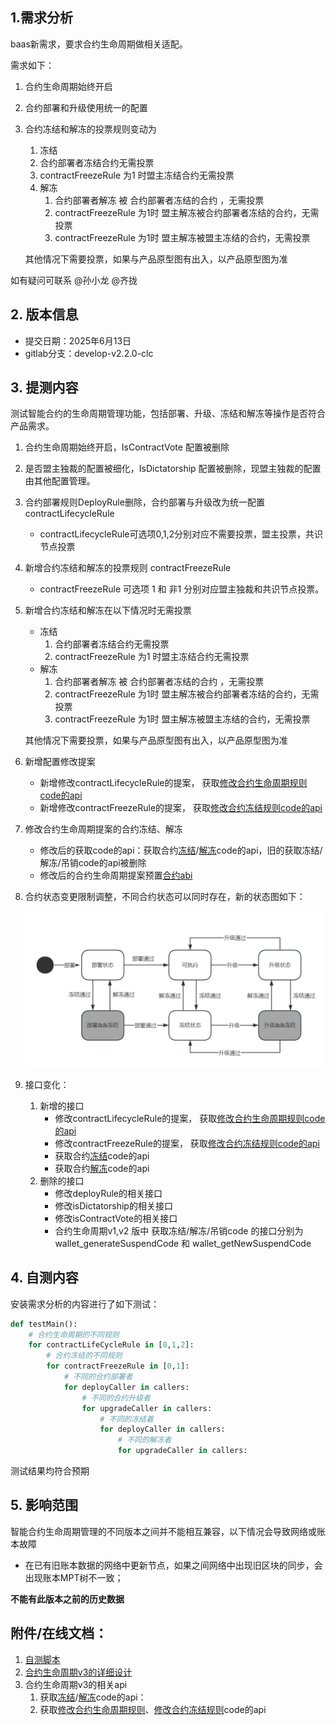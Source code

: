 ## 1.需求分析

baas新需求，要求合约生命周期做相关适配。

需求如下：

1. 合约生命周期始终开启

2. 合约部署和升级使用统一的配置

3. 合约冻结和解冻的投票规则变动为

   1.  冻结
      1. 合约部署者冻结合约无需投票
      2. contractFreezeRule 为1 时盟主冻结合约无需投票
   2. 解冻
      1. 合约部署者解冻 被 合约部署者冻结的合约  ，无需投票
      2. contractFreezeRule 为1时 盟主解冻被合约部署者冻结的合约，无需投票
      3. contractFreezeRule 为1时 盟主解冻被盟主冻结的合约，无需投票

   其他情况下需要投票，如果与产品原型图有出入，以产品原型图为准

如有疑问可联系 @孙小龙 @齐拢

## 2. 版本信息

- 提交日期：2025年6月13日
- gitlab分支：develop-v2.2.0-clc

## 3. 提测内容

测试智能合约的生命周期管理功能，包括部署、升级、冻结和解冻等操作是否符合产品需求。
1. 合约生命周期始终开启，IsContractVote 配置被删除 

2. 是否盟主独裁的配置被细化，IsDictatorship 配置被删除，现盟主独裁的配置由其他配置管理。 

3. 合约部署规则DeployRule删除，合约部署与升级改为统一配置 contractLifecycleRule 

   - contractLifecycleRule可选项0,1,2分别对应不需要投票，盟主投票，共识节点投票

4. 新增合约冻结和解冻的投票规则 contractFreezeRule 

   - contractFreezeRule 可选项 1 和 非1 分别对应盟主独裁和共识节点投票。

5. 新增合约冻结和解冻在以下情况时无需投票

   -  冻结
      1. 合约部署者冻结合约无需投票
      2. contractFreezeRule 为1 时盟主冻结合约无需投票
   - 解冻
      1. 合约部署者解冻 被 合约部署者冻结的合约  ，无需投票
      2. contractFreezeRule 为1时 盟主解冻被合约部署者冻结的合约，无需投票
      3. contractFreezeRule 为1时 盟主解冻被盟主冻结的合约，无需投票

   其他情况下需要投票，如果与产品原型图有出入，以产品原型图为准

6. 新增配置修改提案

   - 新增修改contractLifecycleRule的提案， 获取[修改合约生命周期规则code的api](http://172.22.0.23:5173/docs/source/api/proposal#wallet-getchangecontractlifecyclerule)
   - 新增修改contractFreezeRule的提案， 获取[修改合约冻结规则code的api](http://172.22.0.23:5173/docs/source/api/proposal#wallet-getchangecontractfreezerule)

7. 修改合约生命周期提案的合约冻结、解冻

   - 修改后的获取code的api：获取合约[冻结](http://172.22.0.23:5173/docs/source/api/contract#wallet-getfreezecode)/[解冻](http://172.22.0.23:5173/docs/source/api/contract#wallet-getunfreezecode)code的api，旧的获取冻结/解冻/吊销code的api被删除
   - 修改后的合约生命周期提案预置[合约abi](http://172.22.0.23:5173/docs/source/contract/precompile/contractsTable#contractlifecycleproposal)

   

8. 合约状态变更限制调整，不同合约状态可以同时存在，新的状态图如下：

   ![image-20250613105223368](./testReady.assets/image-20250613105223368.png)

9. 接口变化：

   1. 新增的接口
      - 修改contractLifecycleRule的提案， 获取[修改合约生命周期规则code的api](http://172.22.0.23:5173/docs/source/api/proposal#wallet-getchangecontractlifecyclerule)
      - 修改contractFreezeRule的提案， 获取[修改合约冻结规则code的api](http://172.22.0.23:5173/docs/source/api/proposal#wallet-getchangecontractfreezerule)
      - 获取合约[冻结](http://172.22.0.23:5173/docs/source/api/contract#wallet-getfreezecode)code的api
      - 获取合约[解冻](http://172.22.0.23:5173/docs/source/api/contract#wallet-getunfreezecode)code的api
   2. 删除的接口
      - 修改deployRule的相关接口
      - 修改isDictatorship的相关接口
      - 修改isContractVote的相关接口
      - 合约生命周期v1,v2 版中 获取冻结/解冻/吊销code 的接口分别为 wallet_generateSuspendCode 和 wallet_getNewSuspendCode

## 4. 自测内容

安装需求分析的内容进行了如下测试：

```python
def testMain():
    # 合约生命周期的不同规则
    for contractLifeCycleRule in [0,1,2]:
        # 合约冻结的不同规则
        for contractFreezeRule in [0,1]:
            # 不同的合约部署者
            for deployCaller in callers:
                # 不同的合约升级者
                for upgradeCaller in callers:
                    # 不同的冻结着
                    for deployCaller in callers:
                        # 不同的解冻者
                        for upgradeCaller in callers:
```

测试结果均符合预期

## 5. 影响范围

智能合约生命周期管理的不同版本之间并不能相互兼容，以下情况会导致网络或账本故障

- 在已有旧账本数据的网络中更新节点，如果之间网络中出现旧区块的同步，会出现账本MPT树不一致；

**不能有此版本之前的历史数据**

## 附件/在线文档：

1. [自测脚本](https://gitlab.zlattice.top/Tom_Zhou/zlattice/-/tree/develop-v2.2.0-clc/test/zvm/proposal_contract_lifecycle)
2. [合约生命周期v3的详细设计](http://172.22.0.23:5173/docs/design/contractLC/detail)
3. 合约生命周期v3的相关api
   1. 获取[冻结](http://172.22.0.23:5173/docs/source/api/contract#wallet-getfreezecode)/[解冻](http://172.22.0.23:5173/docs/source/api/contract#wallet-getunfreezecode)code的api：
   2. 获取[修改合约生命周期规则](http://172.22.0.23:5173/docs/source/api/proposal#wallet-getchangecontractlifecyclerule)、[修改合约冻结规则](http://172.22.0.23:5173/docs/source/api/proposal#wallet-getchangecontractfreezerule)code的api